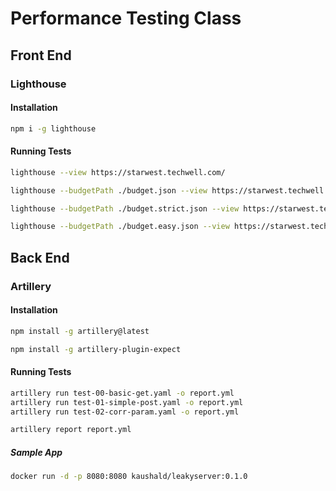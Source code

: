 # Performance Testing Class


## Front End

### Lighthouse



#### Installation

```sh
npm i -g lighthouse
```

#### Running Tests

```sh
lighthouse --view https://starwest.techwell.com/

lighthouse --budgetPath ./budget.json --view https://starwest.techwell.com/

lighthouse --budgetPath ./budget.strict.json --view https://starwest.techwell.com/

lighthouse --budgetPath ./budget.easy.json --view https://starwest.techwell.com/
```

## Back End

### Artillery

#### Installation

```sh
npm install -g artillery@latest

npm install -g artillery-plugin-expect
```

#### Running Tests

```sh
artillery run test-00-basic-get.yaml -o report.yml
artillery run test-01-simple-post.yaml -o report.yml
artillery run test-02-corr-param.yaml -o report.yml

artillery report report.yml
```

##### Sample App
```sh
docker run -d -p 8080:8080 kaushald/leakyserver:0.1.0
```